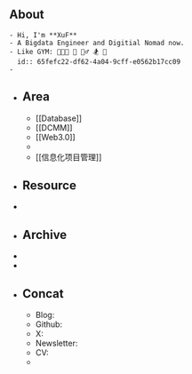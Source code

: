 ## About
	- Hi, I'm **XuF**
	- A Bigdata Engineer and Digitial Nomad now.
	- Like GYM: 🧑🏻‍💻 🥦 🚴‍♂️ 🏂 🎲
	  id:: 65fefc22-df62-4a04-9cff-e0562b17cc09
	-
- ## Area
	- [[Database]]
	- [[DCMM]]
	- [[Web3.0]]
	-
	- [[信息化项目管理]]
- ## Resource
-
- ## Archive
-
-
- ## Concat
	- Blog:
	- Github:
	- X:
	- Newsletter:
	- CV:
	-